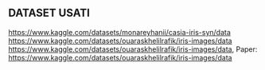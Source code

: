 ## DATASET USATI
https://www.kaggle.com/datasets/monareyhanii/casia-iris-syn/data <br>
https://www.kaggle.com/datasets/ouaraskhelilrafik/iris-images/data <br>
https://www.kaggle.com/datasets/ouaraskhelilrafik/iris-images/data, Paper: https://www.kaggle.com/datasets/ouaraskhelilrafik/iris-images/data
